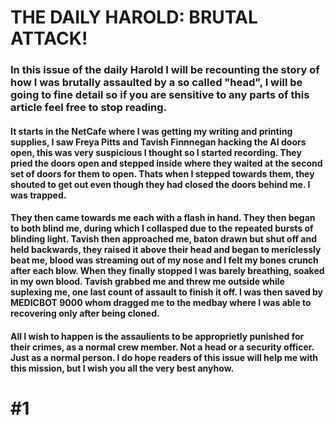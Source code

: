 
# THE DAILY HAROLD: BRUTAL ATTACK!

### In this issue of the daily Harold I will be recounting the story of how I was brutally assaulted by a so called "head", I will be going to fine detail so if you are sensitive to any parts of this article feel free to stop reading.

#### It starts in the NetCafe where I was getting my writing and printing supplies, I saw Freya Pitts and Tavish Finnnegan hacking the AI doors open, this was very suspicious I thought so I started recording. They pried the doors open and stepped inside where they waited at the second set of doors for them to open. Thats when I stepped towards them, they shouted to get out even though they had closed the doors behind me. I was trapped.

#### They then came towards me each with a flash in hand. They then began to both blind me, during which I collasped due to the repeated bursts of blinding light. Tavish then approached me, baton drawn but shut off and held backwards, they raised it above their head and began to mericlessly beat me, blood was streaming out of my nose and I felt my bones crunch after each blow. When they finally stopped I was barely breathing, soaked in my own blood. Tavish grabbed me and threw me outside while suplexing me, one last count of assault to finish it off. I was then saved by MEDICBOT 9000 whom dragged me to the medbay where I was able to recovering only after being cloned.

#### All I wish to happen is the assaulients to be approprietly punished for their crimes, as a normal crew member. Not a head or a security officer. Just as a normal person. I do hope readers of this issue will help me with this mission, but I wish you all the very best anyhow.

# #1